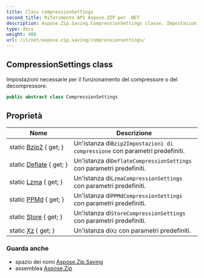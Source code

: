 ```yaml
---
title: Class CompressionSettings
second_title: Riferimento API Aspose.ZIP per .NET
description: Aspose.Zip.Saving.CompressionSettings classe. Impostazioni necessarie per il funzionamento del compressore o del decompressore.
type: docs
weight: 400
url: /it/net/aspose.zip.saving/compressionsettings/
---
```

## CompressionSettings class

Impostazioni necessarie per il funzionamento del compressore o del decompressore.

```csharp
public abstract class CompressionSettings
```

## Proprietà

| Nome | Descrizione |
| --- | --- |
| static [Bzip2](../../aspose.zip.saving/compressionsettings/bzip2/) { get; } | Un'istanza di`Bzip2Impostazioni di compressione` con parametri predefiniti. |
| static [Deflate](../../aspose.zip.saving/compressionsettings/deflate/) { get; } | Un'istanza di`DeflateCompressionSettings` con parametri predefiniti. |
| static [Lzma](../../aspose.zip.saving/compressionsettings/lzma/) { get; } | Un'istanza di`LzmaCompressionSettings` con parametri predefiniti. |
| static [PPMd](../../aspose.zip.saving/compressionsettings/ppmd/) { get; } | Un'istanza di`PPMdCompressionSettings` con parametri predefiniti. |
| static [Store](../../aspose.zip.saving/compressionsettings/store/) { get; } | Un'istanza di`StoreCompressionSettings` con parametri predefiniti. |
| static [Xz](../../aspose.zip.saving/compressionsettings/xz/) { get; } | Un'istanza di`Xz` con parametri predefiniti. |

### Guarda anche

* spazio dei nomi [Aspose.Zip.Saving](../../aspose.zip.saving/)
* assemblea [Aspose.Zip](../../)


